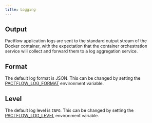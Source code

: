 ```yaml
---
title: Logging
---
```


## Output

Pactflow application logs are sent to the standard output stream of the Docker container, with the expectation that the container orchestration service will collect and forward them to a log aggregation service.

## Format

The default log format is JSON. This can be changed by setting the [PACTFLOW_LOG_FORMAT](environment-variables#pactflow_log_format) environment variable.

## Level

The default log level is `INFO`. This can be changed by setting the [PACTFLOW_LOG_LEVEL](environment-variables#pactflow_log_level) environment variable.
